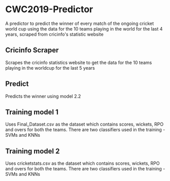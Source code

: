 # CWC2019-Predictor
A predictor to predict the winner of every match of the ongoing cricket world cup using the data for the 10 teams playing  in the world for the last 4 years, scraped from cricinfo's statistic website

## Cricinfo Scraper
Scrapes the cricinfo statistics website to get the data for the 10 teams playing in the worldcup for the last 5 years

## Predict 
Predicts the winner using model 2.2

## Training model 1
Uses Final_Dataset.csv as the dataset which contains scores, wickets, RPO and overs for both the teams. There are two classifiers used in the training - SVMs and KNNs 

## Training model 2
Uses cricketstats.csv as the dataset which contains scores, wickets, RPO and overs for both the teams. There are two classifiers used in the training - SVMs and KNNs 
